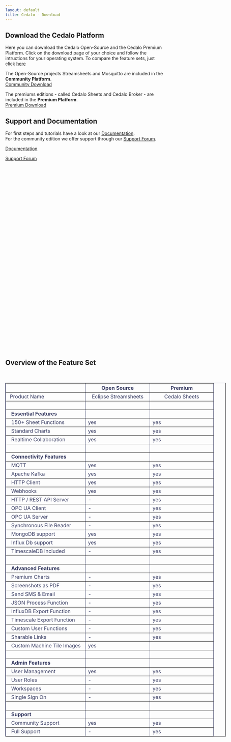 ```yaml
---
layout: default
title: Cedalo - Download
---
```


<section id="download" class="downloadpage" role="banner">  
    <div class="container">
        <div class="row flex-start" class="align-items: flex-start;">
            <div class="downloadpage-box text-center" style="min-height:1000px">
                <div class="col-md-12 col-sm-12">
                    <h1 class="section-header">Download the Cedalo Platform</h1>
                    <p>Here you can download the Cedalo Open-Source and the Cedalo Premium Platform. Click on the download page of your choice and follow the intructions for your operating system. To compare the feature sets, just click <a href="#feature-set">here</a></p>
                </div>
                <div class="col-md-6 col-sm-6 downloadpage-intro">
                    <p>The Open-Source projects Streamsheets and Mosquitto are included in the <b>Community Platform</b>.<br />
                    <a href="https://docs.cedalo.com/installation/community-edition.html" target="_blank" class="btn btn-large">Community Download</a></p>
                </div>
                <div class="col-md-6 col-sm-6 downloadpage-intro">
                    <p>The premiums editions - called Cedalo Sheets and Cedalo Broker - are included in the <b>Premium Platform</b>.<br />
                    <a href="https://docs.cedalo.com/installation/premium-edition.html" target="_blank" class="btn btn-large">Premium Download</a></p>
                </div>
                <div class="col-md-12 col-sm-12">
                    <h2 class="section-header" style="padding-buttom:0px">Support and Documentation</h2>
                    <p>For first steps and tutorials have a look at our <a href="https://docs.cedalo.com" target="_blank">Documentation</a>.<br />For the community edition we offer support through our  <a href="https://forum.cedalo.com" target="_blank">Support Forum</a>.</p>
                </div>
                <div class="col-md-6 col-sm-6 downloadpage-intro">
                    <a href="https://docs.cedalo.com" target="_blank" class="btn btn-large">Documentation</a></p>
                </div>
                <div class="col-md-6 col-sm-6 downloadpage-intro">
                    <a href="https://forum.cedalo.com" target="_blank" class="btn btn-large">Support Forum</a></p>
                </div>
            </div>
        </div>
    </div>
</section><!-- download -->

<section id="feature-set" class="products section">
    <div class="container">
        <div class="row no-gutter">
            <div class="col-lg-8 col-md-10 col-sm-12 col-xs-12 col-lg-offset-2 col-md-offset-1">  
                <div class="products-box text-center">
                    <h1>Overview of the Feature Set</h1>
                    <p>&nbsp;</p>
                    <table dir="ltr" style="width: 693px; border-color: #3A3E64;" border="1" cellspacing="0" cellpadding="8"><colgroup><col width="250" /><col width="200" /><col width="200" /></colgroup>
<tbody>
<tr>
<th style="width: 181px; text-align: left;"><span style="color: #3a3e64;">&nbsp; <strong>&nbsp;</strong></span></th>
<th style="width: 186px; text-align: center;"><span style="color: #3a3e64;"><strong>Open Source</strong></span></th>
<th style="width: 140px; text-align: center;"><span style="color: #3a3e64;"><strong>Premium</strong></span></th>
</tr>
<tr>
<td style="width: 181px; text-align: left;"><span style="color: #3a3e64;">&nbsp;Product Name</span></td>
<td style="width: 186px; text-align: center;"><span style="color: #3a3e64;">Eclipse Streamsheets</span></td>
<td style="width: 140px; text-align: center;"><span style="color: #3a3e64;">Cedalo Sheets</span></td>
</tr>
<tr>
<td style="width: 181px; text-align: left;"><span style="color: #3a3e64;"></span></td>
<td style="width: 186px;"><span style="color: #3a3e64;">&nbsp;</span></td>
<td style="width: 140px;"><span style="color: #3a3e64;">&nbsp;</span></td>
</tr>
<tr>
<td style="width: 181px; text-align: left;"><span style="color: #3a3e64;">&nbsp; <strong>Essential Features</strong></span></td>
<td style="width: 186px;"><span style="color: #3a3e64;">&nbsp;</span></td>
<td style="width: 140px;"><span style="color: #3a3e64;">&nbsp;</span></td>
</tr>
<tr>
<td style="width: 181px; text-align: left;"><span style="color: #3a3e64;">&nbsp; 150+ Sheet Functions</span></td>
<td style="width: 186px;"><span style="color: #3a3e64;">yes</span></td>
<td style="width: 140px;"><span style="color: #3a3e64;">yes</span></td>
</tr>
<tr>
<td style="width: 181px; text-align: left;"><span style="color: #3a3e64;">&nbsp; Standard Charts</span></td>
<td style="width: 186px;"><span style="color: #3a3e64;">yes</span></td>
<td style="width: 140px;"><span style="color: #3a3e64;">yes</span></td>
</tr>
<tr>
<td style="width: 181px; text-align: left;"><span style="color: #3a3e64;">&nbsp; Realtime Collaboration</span></td>
<td style="width: 186px;"><span style="color: #3a3e64;">yes</span></td>
<td style="width: 140px;"><span style="color: #3a3e64;">yes</span></td>
</tr>
<tr>
<td style="width: 181px; text-align: left;"><span style="color: #3a3e64;"></span></td>
<td style="width: 186px;"><span style="color: #3a3e64;">&nbsp;</span></td>
<td style="width: 140px;"><span style="color: #3a3e64;">&nbsp;</span></td>
</tr>
<tr>
<td style="width: 181px; text-align: left;"><span style="color: #3a3e64;">&nbsp; <strong>Connectivity Features</strong></span></td>
<td style="width: 186px;"><span style="color: #3a3e64;">&nbsp;</span></td>
<td style="width: 140px;"><span style="color: #3a3e64;">&nbsp;</span></td>
</tr>
<tr>
<td style="width: 181px; text-align: left;"><span style="color: #3a3e64;">&nbsp; MQTT</span></td>
<td style="width: 186px;"><span style="color: #3a3e64;">yes</span></td>
<td style="width: 140px;"><span style="color: #3a3e64;">yes</span></td>
</tr>
<tr>
<td style="width: 181px; text-align: left;"><span style="color: #3a3e64;">&nbsp; Apache Kafka</span></td>
<td style="width: 186px;"><span style="color: #3a3e64;">yes</span></td>
<td style="width: 140px;"><span style="color: #3a3e64;">yes</span></td>
</tr>
<tr>
<td style="width: 181px; text-align: left;"><span style="color: #3a3e64;">&nbsp; HTTP Client</span></td>
<td style="width: 186px;"><span style="color: #3a3e64;">yes</span></td>
<td style="width: 140px;"><span style="color: #3a3e64;">yes</span></td>
</tr>
<tr>
<td style="width: 181px; text-align: left;"><span style="color: #3a3e64;">&nbsp; Webhooks</span></td>
<td style="width: 186px;"><span style="color: #3a3e64;">yes</span></td>
<td style="width: 140px;"><span style="color: #3a3e64;">yes</span></td>
</tr>
<tr>
<td style="width: 181px; text-align: left;"><span style="color: #3a3e64;">&nbsp; HTTP / REST API Server</span></td>
<td style="width: 186px;"><span style="color: #3a3e64;">-</span></td>
<td style="width: 140px;"><span style="color: #3a3e64;">yes</span></td>
</tr>
<tr>
<td style="width: 181px; text-align: left;"><span style="color: #3a3e64;">&nbsp; OPC UA Client</span></td>
<td style="width: 186px;"><span style="color: #3a3e64;">-</span></td>
<td style="width: 140px;"><span style="color: #3a3e64;">yes</span></td>
</tr>
<tr>
<td style="width: 181px; text-align: left;"><span style="color: #3a3e64;">&nbsp; OPC UA Server</span></td>
<td style="width: 186px;"><span style="color: #3a3e64;">-</span></td>
<td style="width: 140px;"><span style="color: #3a3e64;">yes</span></td>
</tr>
<tr>
<td style="width: 181px; text-align: left;"><span style="color: #3a3e64;">&nbsp; Synchronous File Reader</span></td>
<td style="width: 186px;"><span style="color: #3a3e64;">-</span></td>
<td style="width: 140px;"><span style="color: #3a3e64;">yes</span></td>
</tr>
<tr>
<td style="width: 181px; text-align: left;"><span style="color: #3a3e64;">&nbsp; MongoDB support</span></td>
<td style="width: 186px;"><span style="color: #3a3e64;">yes</span></td>
<td style="width: 140px;"><span style="color: #3a3e64;">yes</span></td>
</tr>
<tr>
<td style="width: 181px; text-align: left;"><span style="color: #3a3e64;">&nbsp; Influx Db support</span></td>
<td style="width: 186px;"><span style="color: #3a3e64;">yes</span></td>
<td style="width: 140px;"><span style="color: #3a3e64;">yes</span></td>
</tr>
<tr>
<td style="width: 181px; text-align: left;"><span style="color: #3a3e64;">&nbsp; TimescaleDB included</span></td>
<td style="width: 186px;"><span style="color: #3a3e64;">-</span></td>
<td style="width: 140px;"><span style="color: #3a3e64;">yes</span></td>
</tr>
<tr>
<td style="width: 181px; text-align: left;"><span style="color: #3a3e64;"></span></td>
<td style="width: 186px;"><span style="color: #3a3e64;">&nbsp;</span></td>
<td style="width: 140px;"><span style="color: #3a3e64;">&nbsp;</span></td>
</tr>
<tr>
<td style="width: 181px; text-align: left;"><span style="color: #3a3e64;">&nbsp; <strong>Advanced Features</strong></span></td>
<td style="width: 186px;"><span style="color: #3a3e64;">&nbsp;</span></td>
<td style="width: 140px;"><span style="color: #3a3e64;">&nbsp;</span></td>
</tr>
<tr>
<td style="width: 181px; text-align: left;"><span style="color: #3a3e64;">&nbsp; Premium Charts</span></td>
<td style="width: 186px;"><span style="color: #3a3e64;">-</span></td>
<td style="width: 140px;"><span style="color: #3a3e64;">yes</span></td>
</tr>
<tr>
<td style="width: 181px; text-align: left;"><span style="color: #3a3e64;">&nbsp; Screenshots as PDF</span></td>
<td style="width: 186px;"><span style="color: #3a3e64;">-</span></td>
<td style="width: 140px;"><span style="color: #3a3e64;">yes</span></td>
</tr>
<tr>
<td style="width: 181px; text-align: left;"><span style="color: #3a3e64;">&nbsp; Send SMS &amp; Email</span></td>
<td style="width: 186px;"><span style="color: #3a3e64;">-</span></td>
<td style="width: 140px;"><span style="color: #3a3e64;">yes</span></td>
</tr>
<tr>
<td style="width: 181px; text-align: left;"><span style="color: #3a3e64;">&nbsp; JSON Process Function</span></td>
<td style="width: 186px;"><span style="color: #3a3e64;">-</span></td>
<td style="width: 140px;"><span style="color: #3a3e64;">yes</span></td>
</tr>
<tr>
<td style="width: 181px; text-align: left;"><span style="color: #3a3e64;">&nbsp; InfluxDB Export Function</span></td>
<td style="width: 186px;"><span style="color: #3a3e64;">-</span></td>
<td style="width: 140px;"><span style="color: #3a3e64;">yes</span></td>
</tr>
<tr>
<td style="width: 181px; text-align: left;"><span style="color: #3a3e64;">&nbsp; Timescale Export Function</span></td>
<td style="width: 186px;"><span style="color: #3a3e64;">-</span></td>
<td style="width: 140px;"><span style="color: #3a3e64;">yes</span></td>
</tr>
<tr>
<td style="width: 181px; text-align: left;"><span style="color: #3a3e64;">&nbsp; Custom User Functions</span></td>
<td style="width: 186px;"><span style="color: #3a3e64;">-</span></td>
<td style="width: 140px;"><span style="color: #3a3e64;">yes</span></td>
</tr>
<tr>
<td style="width: 181px; text-align: left;"><span style="color: #3a3e64;">&nbsp; Sharable Links</span></td>
<td style="width: 186px;"><span style="color: #3a3e64;">-</span></td>
<td style="width: 140px;"><span style="color: #3a3e64;">yes</span></td>
</tr>
<tr>
<td style="width: 181px; text-align: left;"><span style="color: #3a3e64;">&nbsp; Custom Machine Tile Images</span></td>
<td style="width: 186px;"><span style="color: #3a3e64;">yes</span></td>
<td style="width: 140px;"><span style="color: #3a3e64;">&nbsp;</span></td>
</tr>
<tr>
<td style="width: 181px; text-align: left;"><span style="color: #3a3e64;"></span></td>
<td style="width: 186px;"><span style="color: #3a3e64;">&nbsp;</span></td>
<td style="width: 140px;"><span style="color: #3a3e64;">&nbsp;</span></td>
</tr>
<tr>
<td style="width: 181px; text-align: left;"><span style="color: #3a3e64;">&nbsp; <strong>Admin Features</strong></span></td>
<td style="width: 186px;"><span style="color: #3a3e64;">&nbsp;</span></td>
<td style="width: 140px;"><span style="color: #3a3e64;">&nbsp;</span></td>
</tr>
<tr>
<td style="width: 181px; text-align: left;"><span style="color: #3a3e64;">&nbsp; User Management</span></td>
<td style="width: 186px;"><span style="color: #3a3e64;">yes</span></td>
<td style="width: 140px;"><span style="color: #3a3e64;">yes</span></td>
</tr>
<tr>
<td style="width: 181px; text-align: left;"><span style="color: #3a3e64;">&nbsp; User Roles</span></td>
<td style="width: 186px;"><span style="color: #3a3e64;">-</span></td>
<td style="width: 140px;"><span style="color: #3a3e64;">yes</span></td>
</tr>
<tr>
<td style="width: 181px; text-align: left;"><span style="color: #3a3e64;">&nbsp; Workspaces</span></td>
<td style="width: 186px;"><span style="color: #3a3e64;">-</span></td>
<td style="width: 140px;"><span style="color: #3a3e64;">yes</span></td>
</tr>
<tr>
<td style="width: 181px; text-align: left;"><span style="color: #3a3e64;">&nbsp; Single Sign On</span></td>
<td style="width: 186px;"><span style="color: #3a3e64;">-</span></td>
<td style="width: 140px;"><span style="color: #3a3e64;">yes</span></td>
</tr>
<tr>
<td style="width: 181px; text-align: left;"><span style="color: #3a3e64;"></span></td>
<td style="width: 186px;"><span style="color: #3a3e64;">&nbsp;</span></td>
<td style="width: 140px;"><span style="color: #3a3e64;">&nbsp;</span></td>
</tr>
<tr>
<td style="width: 181px; text-align: left;"><span style="color: #3a3e64;">&nbsp; <strong>Support</strong></span></td>
<td style="width: 186px;"><span style="color: #3a3e64;">&nbsp;</span></td>
<td style="width: 140px;"><span style="color: #3a3e64;">&nbsp;</span></td>
</tr>
<tr>
<td style="width: 181px; text-align: left;"><span style="color: #3a3e64;">&nbsp; Community Support</span></td>
<td style="width: 186px;"><span style="color: #3a3e64;">yes</span></td>
<td style="width: 140px;"><span style="color: #3a3e64;">yes</span></td>
</tr>
<tr>
<td style="width: 181px; text-align: left;"><span style="color: #3a3e64;">&nbsp; Full Support</span></td>
<td style="width: 186px;"><span style="color: #3a3e64;">-</span></td>
<td style="width: 140px;"><span style="color: #3a3e64;">yes</span></td>
</tr>
</tbody>
</table>
                </div>
            </div>
        </div>
    </div>
</section>



